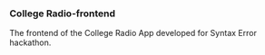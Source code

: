### College Radio-frontend

The frontend of the College Radio App developed for Syntax Error hackathon. 
